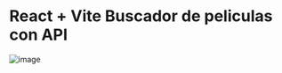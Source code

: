 # React + Vite Buscador de peliculas con API

![image](https://github.com/user-attachments/assets/02c02b9f-311c-4801-bb7c-f3edeb682233)

